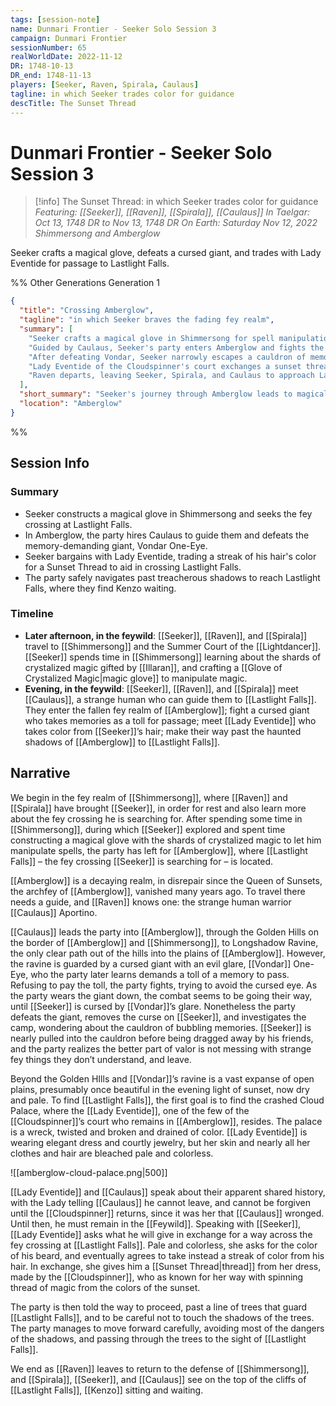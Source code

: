 ```yaml
---
tags: [session-note]
name: Dunmari Frontier - Seeker Solo Session 3
campaign: Dunmari Frontier
sessionNumber: 65
realWorldDate: 2022-11-12
DR: 1748-10-13
DR_end: 1748-11-13
players: [Seeker, Raven, Spirala, Caulaus]
tagline: in which Seeker trades color for guidance
descTitle: The Sunset Thread
---
```

# Dunmari Frontier - Seeker Solo Session 3

>[!info] The Sunset Thread: in which Seeker trades color for guidance
> *Featuring: [[Seeker]], [[Raven]], [[Spirala]], [[Caulaus]]*
> *In Taelgar: Oct 13, 1748 DR to Nov 13, 1748 DR*
> *On Earth: Saturday Nov 12, 2022*
> *Shimmersong and Amberglow*

Seeker crafts a magical glove, defeats a cursed giant, and trades with Lady Eventide for passage to Lastlight Falls.

%% Other Generations
Generation 1
```json
{
  "title": "Crossing Amberglow",
  "tagline": "in which Seeker braves the fading fey realm",
  "summary": [
    "Seeker crafts a magical glove in Shimmersong for spell manipulation.",
    "Guided by Caulaus, Seeker's party enters Amberglow and fights the cursed giant, Vondar One-Eye, avoiding his memory-stealing toll.",
    "After defeating Vondar, Seeker narrowly escapes a cauldron of memories and the party wisely retreats.",
    "Lady Eventide of the Cloudspinner's court exchanges a sunset thread for a streak of Seeker's hair color.",
    "Raven departs, leaving Seeker, Spirala, and Caulaus to approach Lastlight Falls, where Kenzo awaits."
  ],
  "short_summary": "Seeker's journey through Amberglow leads to magical trades and a confrontation with a cursed giant, culminating at Lastlight Falls.",
  "location": "Amberglow"
}
```
%%
## Session Info
### Summary
- Seeker constructs a magical glove in Shimmersong and seeks the fey crossing at Lastlight Falls.
- In Amberglow, the party hires Caulaus to guide them and defeats the memory-demanding giant, Vondar One-Eye.
- Seeker bargains with Lady Eventide, trading a streak of his hair's color for a Sunset Thread to aid in crossing Lastlight Falls.
- The party safely navigates past treacherous shadows to reach Lastlight Falls, where they find Kenzo waiting.

### Timeline
- **Later afternoon, in the feywild**: [[Seeker]], [[Raven]], and [[Spirala]] travel to [[Shimmersong]] and the Summer Court of the [[Lightdancer]]. [[Seeker]] spends time in [[Shimmersong]] learning about the shards of crystalized magic gifted by [[Illaran]], and crafting a [[Glove of Crystalized Magic|magic glove]] to manipulate magic. 
- **Evening, in the feywild**: [[Seeker]], [[Raven]], and [[Spirala]] meet [[Caulaus]], a strange human who can guide them to [[Lastlight Falls]]. They enter the fallen fey realm of [[Amberglow]]; fight a cursed giant who takes memories as a toll for passage; meet [[Lady Eventide]] who takes color from [[Seeker]]’s hair; make their way past the haunted shadows of [[Amberglow]] to [[Lastlight Falls]].


## Narrative
We begin in the fey realm of [[Shimmersong]], where [[Raven]] and [[Spirala]] have brought [[Seeker]], in order for rest and also learn more about the fey crossing he is searching for. After spending some time in [[Shimmersong]], during which [[Seeker]] explored and spent time constructing a magical glove with the shards of crystalized magic to let him manipulate spells, the party has left for [[Amberglow]], where [[Lastlight Falls]] – the fey crossing [[Seeker]] is searching for – is located.

[[Amberglow]] is a decaying realm, in disrepair since the Queen of Sunsets, the archfey of [[Amberglow]], vanished many years ago. To travel there needs a guide, and [[Raven]] knows one: the strange human warrior [[Caulaus]] Aportino. 

[[Caulaus]] leads the party into [[Amberglow]], through the Golden Hills on the border of [[Amberglow]] and [[Shimmersong]], to Longshadow Ravine, the only clear path out of the hills into the plains of [[Amberglow]]. However, the ravine is guarded by a cursed giant with an evil glare, [[Vondar]] One-Eye, who the party later learns demands a toll of a memory to pass. Refusing to pay the toll, the party fights, trying to avoid the cursed eye. As the party wears the giant down, the combat seems to be going their way, until [[Seeker]] is cursed by [[Vondar]]’s glare. Nonetheless the party defeats the giant, removes the curse on [[Seeker]], and investigates the camp, wondering about the cauldron of bubbling memories. [[Seeker]] is nearly pulled into the cauldron before being dragged away by his friends, and the party realizes the better part of valor is not messing with strange fey things they don’t understand, and leave. 

Beyond the Golden HIlls and [[Vondar]]’s ravine is a vast expanse of open plains, presumably once beautiful in the evening light of sunset, now dry and pale. To find [[Lastlight Falls]], the first goal is to find the crashed Cloud Palace, where the [[Lady Eventide]], one of the few of the [[Cloudspinner]]’s court who remains in [[Amberglow]], resides. The palace is a wreck, twisted and broken and drained of color. [[Lady Eventide]] is wearing elegant dress and courtly jewelry, but her skin and nearly all her clothes and hair are bleached pale and colorless. 

![[amberglow-cloud-palace.png|500]]

[[Lady Eventide]] and [[Caulaus]] speak about their apparent shared history, with the Lady telling [[Caulaus]] he cannot leave, and cannot be forgiven until the [[Cloudspinner]] returns, since it was her that [[Caulaus]] wronged. Until then, he must remain in the [[Feywild]]. Speaking with [[Seeker]], [[Lady Eventide]] asks what he will give in exchange for a way across the fey crossing at [[Lastlight Falls]]. Pale and colorless, she asks for the color of his beard, and eventually agrees to take instead a streak of color from his hair. In exchange, she gives him a [[Sunset Thread|thread]] from her dress, made by the [[Cloudspinner]], who as known for her way with spinning thread of magic from the colors of the sunset. 

The party is then told the way to proceed, past a line of trees that guard [[Lastlight Falls]], and to be careful not to touch the shadows of the trees. The party manages to move forward carefully, avoiding most of the dangers of the shadows, and passing through the trees to the sight of [[Lastlight Falls]]. 

We end as [[Raven]] leaves to return to the defense of [[Shimmersong]], and [[Spirala]], [[Seeker]], and [[Caulaus]] see on the top of the cliffs of [[Lastlight Falls]], [[Kenzo]] sitting and waiting. 
